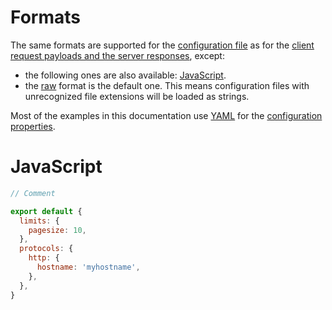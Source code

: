 # Formats

The same formats are supported for the
[configuration file](configuration.md#configuration-file) as for the
[client request payloads and the server responses](../../client/protocols/formats.md),
except:

- the following ones are also available: [JavaScript](#javascript).
- the [raw](../../client/protocols/formats.md#raw) format is the default one.
  This means configuration files with unrecognized file extensions will be
  loaded as strings.

Most of the examples in this documentation use
[YAML](../../client/protocols/formats.md#yaml) for the
[configuration properties](configuration.md#properties).

# JavaScript

<!-- eslint-disable import/no-anonymous-default-export -->

```js
// Comment

export default {
  limits: {
    pagesize: 10,
  },
  protocols: {
    http: {
      hostname: 'myhostname',
    },
  },
}
```
